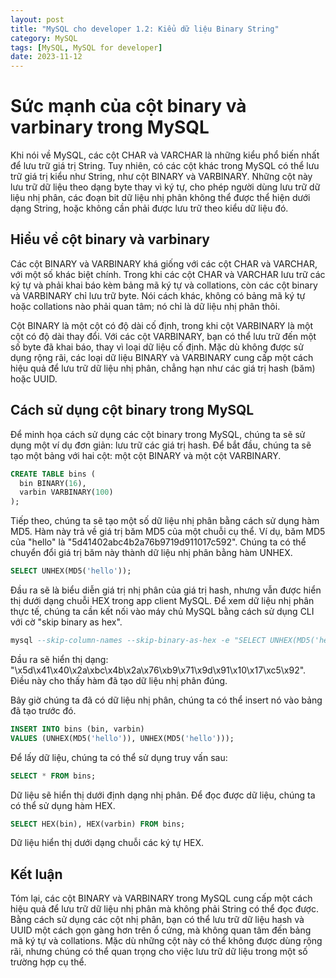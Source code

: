 ```yaml
---
layout: post
title: "MySQL cho developer 1.2: Kiểu dữ liệu Binary String"
category: MySQL
tags: [MySQL, MySQL for developer]
date: 2023-11-12
---
```

# Sức mạnh của cột binary và varbinary trong MySQL

Khi nói về MySQL, các cột CHAR và VARCHAR là những kiểu phổ biến nhất để lưu trữ giá trị String. Tuy nhiên, có các cột khác trong MySQL có thể lưu trữ giá trị kiểu như String, như cột BINARY và VARBINARY. Những cột này lưu trữ dữ liệu theo dạng byte thay vì ký tự, cho phép người dùng lưu trữ dữ liệu nhị phân, các đoạn bit dữ liệu nhị phân không thể được thể hiện dưới dạng String, hoặc không cần phải được lưu trữ theo kiểu dữ liệu đó.

## Hiểu về cột binary và varbinary

Các cột BINARY và VARBINARY khá giống với các cột CHAR và VARCHAR, với một số khác biệt chính. Trong khi các cột CHAR và VARCHAR lưu trữ các ký tự và phải khai báo kèm bảng mã ký tự và collations, còn các cột binary và VARBINARY chỉ lưu trữ byte. Nói cách khác, không có bảng mã ký tự hoặc collations nào phải quan tâm; nó chỉ là dữ liệu nhị phân thôi.

Cột BINARY là một cột có độ dài cố định, trong khi cột VARBINARY là một cột có độ dài thay đổi. Với các cột VARBINARY, bạn có thể lưu trữ đến một số byte đã khai báo, thay vì loại dữ liệu cố định. Mặc dù không được sử dụng rộng rãi, các loại dữ liệu BINARY và VARBINARY cung cấp một cách hiệu quả để lưu trữ dữ liệu nhị phân, chẳng hạn như các giá trị hash (băm) hoặc UUID.

## Cách sử dụng cột binary trong MySQL

Để minh họa cách sử dụng các cột binary trong MySQL, chúng ta sẽ sử dụng một ví dụ đơn giản: lưu trữ các giá trị hash. Để bắt đầu, chúng ta sẽ tạo một bảng với hai cột: một cột BINARY và một cột VARBINARY.

```sql
CREATE TABLE bins (
  bin BINARY(16),
  varbin VARBINARY(100)
);
```
Tiếp theo, chúng ta sẽ tạo một số dữ liệu nhị phân bằng cách sử dụng hàm MD5. Hàm này trả về giá trị băm MD5 của một chuỗi cụ thể. Ví dụ, băm MD5 của "hello" là "5d41402abc4b2a76b9719d911017c592". Chúng ta có thể chuyển đổi giá trị băm này thành dữ liệu nhị phân bằng hàm UNHEX.

```sql
SELECT UNHEX(MD5('hello'));
```

Đầu ra sẽ là biểu diễn giá trị nhị phân của giá trị hash, nhưng vẫn được hiển thị dưới dạng chuỗi HEX trong app client MySQL. Để xem dữ liệu nhị phân thực tế, chúng ta cần kết nối vào máy chủ MySQL bằng cách sử dụng CLI với cờ "skip binary as hex".


```sql
mysql --skip-column-names --skip-binary-as-hex -e "SELECT UNHEX(MD5('hello'))"
```
Đầu ra sẽ hiển thị dạng: "\x5d\x41\x40\x2a\xbc\x4b\x2a\x76\xb9\x71\x9d\x91\x10\x17\xc5\x92". Điều này cho thấy hàm đã tạo dữ liệu nhị phân đúng.

Bây giờ chúng ta đã có dữ liệu nhị phân, chúng ta có thể insert nó vào bảng đã tạo trước đó.

```sql
INSERT INTO bins (bin, varbin)
VALUES (UNHEX(MD5('hello')), UNHEX(MD5('hello')));
```
Để lấy dữ liệu, chúng ta có thể sử dụng truy vấn sau:

```sql
SELECT * FROM bins;
```
Dữ liệu sẽ hiển thị dưới định dạng nhị phân. Để đọc được dữ liệu, chúng ta có thể sử dụng hàm HEX.

```sql
SELECT HEX(bin), HEX(varbin) FROM bins;
```

Dữ liệu hiển thị dưới dạng chuỗi các ký tự HEX.

## Kết luận
Tóm lại, các cột BINARY và VARBINARY trong MySQL cung cấp một cách hiệu quả để lưu trữ dữ liệu nhị phân mà không phải String có thể đọc được. Bằng cách sử dụng các cột nhị phân, bạn có thể lưu trữ dữ liệu hash và UUID một cách gọn gàng hơn trên ổ cứng, mà không quan tâm đến bảng mã ký tự và collations. Mặc dù những cột này có thể không được dùng rộng rãi, nhưng chúng có thể quan trọng cho việc lưu trữ dữ liệu trong một số trường hợp cụ thể.
